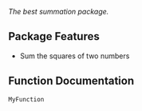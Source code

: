 *The best summation package.*
## Package Features
- Sum the squares of two numbers
## Function Documentation
```@docs
MyFunction
```
